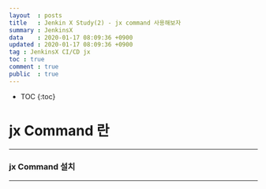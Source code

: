 ```yaml
---
layout	: posts
title	: Jenkin X Study(2) - jx command 사용해보자
summary	: JenkinsX
data	: 2020-01-17 08:09:36 +0900
updated	: 2020-01-17 08:09:36 +0900
tag	: JenkinsX CI/CD jx
toc	: true
comment	: true
public	: true
---
```

* TOC
{:toc}

# jx Command 란

---
### jx Command 설치
---
